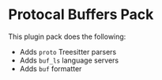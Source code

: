 # Protocal Buffers Pack

This plugin pack does the following:

- Adds `proto` Treesitter parsers
- Adds `buf_ls` language servers
- Adds `buf` formatter
